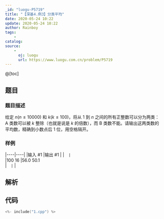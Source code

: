 ```yaml
---
_id: "luogu-P5719"
title: "【深基4.例3】分类平均"
date: 2020-05-24 10:22
update: 2020-05-24 10:22
author: Rainboy
tags:
    - 
catalog: 
source: 
    - 
      oj: luogu
      url: https://www.luogu.com.cn/problem/P5719
---
```


@[toc]

## 题目



### 题目描述

给定 $n(n\le10000)$ 和 $k(k\le 100)$，将从 1 到 $n$ 之间的所有正整数可以分为两类：A 类数可以被 $k$ 整除（也就是说是 $k$ 的倍数），而 B 类数不能。请输出这两类数的平均数，精确到小数点后 1 位，用空格隔开。







### 样例

|----|----|
|输入 #1  |输出 #1  |
|```  |```  \
|100 16  |56.0 50.1  \
|```  |```  |




## 解析


## 代码

```c
<%- include("1.cpp") %>
```